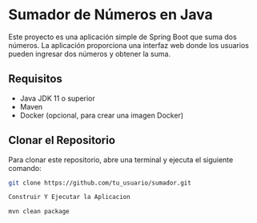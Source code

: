 # Sumador de Números en Java

Este proyecto es una aplicación simple de Spring Boot que suma dos números. La aplicación proporciona una interfaz web donde los usuarios pueden ingresar dos números y obtener la suma.

## Requisitos

- Java JDK 11 o superior
- Maven
- Docker (opcional, para crear una imagen Docker)

## Clonar el Repositorio

Para clonar este repositorio, abre una terminal y ejecuta el siguiente comando:

```bash
git clone https://github.com/tu_usuario/sumador.git

Construir Y Ejecutar la Aplicacion

mvn clean package
